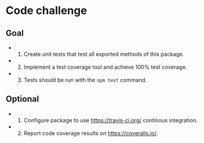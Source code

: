 # Code challenge

## Goal

- 1) Create unit tests that test all exported methods of this package.
- 2) Implement a test coverage tool and achieve 100% test coverage.
- 3) Tests should be run with the `npm test` command.

## Optional

- 1) Configure package to use https://travis-ci.org/ continous integration.
- 2) Report code coverage results on https://coveralls.io/.

